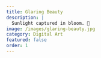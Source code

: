 ```yaml
---
title: Glaring Beauty
description: |
  Sunlight captured in bloom. 🌼
image: /images/glaring-beauty.jpg
category: Digital Art
featured: false
order: 1
---
```

